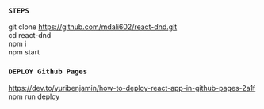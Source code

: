 ### `STEPS`

git clone https://github.com/mdali602/react-dnd.git <br />
cd react-dnd <br />
npm i <br />
npm start <br />

### `DEPLOY Github Pages`

https://dev.to/yuribenjamin/how-to-deploy-react-app-in-github-pages-2a1f
npm run deploy